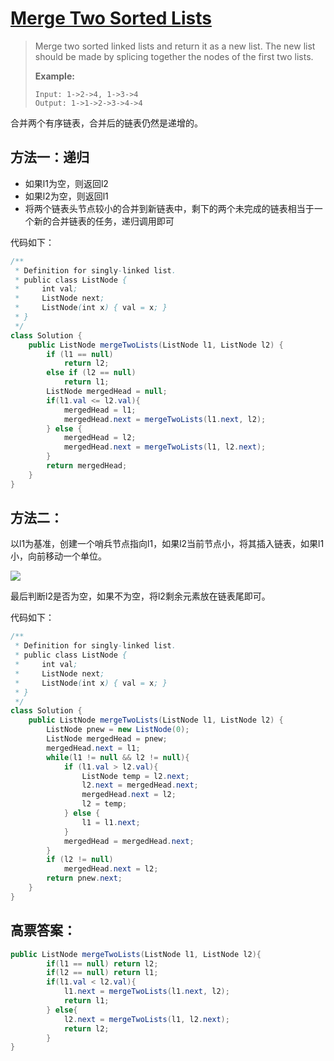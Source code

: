 # [Merge Two Sorted Lists](1)

> Merge two sorted linked lists and return it as a new list. The new list should be made by splicing together the nodes of the first two lists.
>
> **Example:**
>
> ```
> Input: 1->2->4, 1->3->4
> Output: 1->1->2->3->4->4
> ```

合并两个有序链表，合并后的链表仍然是递增的。

## 方法一：递归

* 如果l1为空，则返回l2
* 如果l2为空，则返回l1
* 将两个链表头节点较小的合并到新链表中，剩下的两个未完成的链表相当于一个新的合并链表的任务，递归调用即可



代码如下：

```java
/**
 * Definition for singly-linked list.
 * public class ListNode {
 *     int val;
 *     ListNode next;
 *     ListNode(int x) { val = x; }
 * }
 */
class Solution {
    public ListNode mergeTwoLists(ListNode l1, ListNode l2) {
        if (l1 == null)
            return l2;
        else if (l2 == null)
            return l1;
        ListNode mergedHead = null;
        if(l1.val <= l2.val){
            mergedHead = l1;
            mergedHead.next = mergeTwoLists(l1.next, l2);
        } else {
            mergedHead = l2;
            mergedHead.next = mergeTwoLists(l1, l2.next);
        }
        return mergedHead;
    }
}
```



## 方法二：

以l1为基准，创建一个哨兵节点指向l1，如果l2当前节点小，将其插入链表，如果l1小，向前移动一个单位。

![](https://i.imgur.com/jI2IpoY.png)

最后判断l2是否为空，如果不为空，将l2剩余元素放在链表尾即可。



代码如下：

```java
/**
 * Definition for singly-linked list.
 * public class ListNode {
 *     int val;
 *     ListNode next;
 *     ListNode(int x) { val = x; }
 * }
 */
class Solution {
    public ListNode mergeTwoLists(ListNode l1, ListNode l2) {
        ListNode pnew = new ListNode(0);
        ListNode mergedHead = pnew;
        mergedHead.next = l1;
        while(l1 != null && l2 != null){
            if (l1.val > l2.val){
                ListNode temp = l2.next;
                l2.next = mergedHead.next;
                mergedHead.next = l2;
                l2 = temp;
            } else {
                l1 = l1.next;
            }
            mergedHead = mergedHead.next;
        }
        if (l2 != null)
            mergedHead.next = l2;
        return pnew.next;
    }
}
```



## 高票答案：

```java
public ListNode mergeTwoLists(ListNode l1, ListNode l2){
		if(l1 == null) return l2;
		if(l2 == null) return l1;
		if(l1.val < l2.val){
			l1.next = mergeTwoLists(l1.next, l2);
			return l1;
		} else{
			l2.next = mergeTwoLists(l1, l2.next);
			return l2;
		}
}
```





[1]:https://leetcode.com/problems/merge-two-sorted-lists/